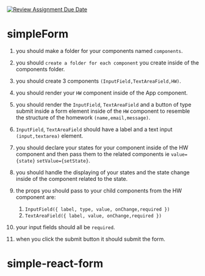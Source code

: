[![Review Assignment Due Date](https://classroom.github.com/assets/deadline-readme-button-24ddc0f5d75046c5622901739e7c5dd533143b0c8e959d652212380cedb1ea36.svg)](https://classroom.github.com/a/dzHYPkNK)
# simpleForm

1. you should make a folder for your components named `components`.

2. you should `create a folder for each component` you create
inside of the components folder.

3. you should create 3 components `(InputField,TextAreaField,HW)`.

4. you should render your `HW` component inside of the App component.

5. you should render the `InputField`, `TextAreaField` and a button of type submit inside a form
element inside of the `HW` component to resemble the structure of the homework `(name,email,message)`.

6. `InputField`, `TextAreaField` should have a label and a text input `(input,textarea)` element.

7. you should declare your states for your component inside of the HW component and then pass them to the related components ie `value={state}` `setValue={setState}`.

8. you should handle the displaying of your states and the state change inside of the component related to the state.

9. the props you should pass to your child components from the HW component are:
   1. `InputField({ label, type, value, onChange,required })`
   2. `TextAreaField({ label, value, onChange,required })`

10. your input fields should all be `required`.

11. when you click the submit button it should submit the form.
# simple-react-form
